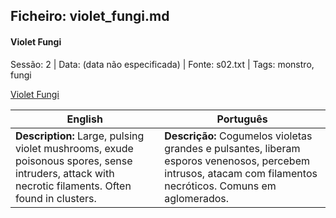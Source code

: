 ## Ficheiro: violet_fungi.md

#### Violet Fungi

Sessão: 2 | Data: (data não especificada) | Fonte: s02.txt | Tags: monstro, fungi

[Violet Fungi](violet_fungi.png)

| English | Português |
|---------|-----------|
| **Description:** Large, pulsing violet mushrooms, exude poisonous spores, sense intruders, attack with necrotic filaments. Often found in clusters. | **Descrição:** Cogumelos violetas grandes e pulsantes, liberam esporos venenosos, percebem intrusos, atacam com filamentos necróticos. Comuns em aglomerados. |

